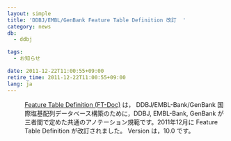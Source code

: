 ```yaml
---
layout: simple
title: 'DDBJ/EMBL/GenBank Feature Table Definition 改訂  '
category: news
db:
  - ddbj

tags:
  - お知らせ

date: 2011-12-22T11:00:55+09:00
retire_time: 2011-12-22T11:00:55+09:00
lang: ja
---
```


<dl>
    <dd><a href="/ddbj/full_index-e.html">Feature Table Definition (FT-Doc)</a> は， DDBJ/EMBL-Bank/GenBank 国際塩基配列データベース構築のために，DDBJ, EMBL-Bank, GenBank が三者間で定めた共通のアノテーション規範です。2011年12月に Feature Table Definition が改訂されました。 Version は，10.0 です。</dd>
</dl>

